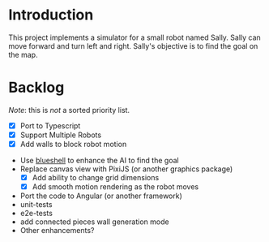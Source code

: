 # Introduction

This project implements a simulator for a small robot named Sally. Sally can move forward and turn 
left and right. Sally's objective is to find the goal on the map. 

# Backlog

_Note_: this is _not_ a sorted priority list.

* [X] Port to Typescript
* [X] Support Multiple Robots
* [X] Add walls to block robot motion
* Use [blueshell](https://www.npmjs.com/package/blueshell) to enhance the AI to find the goal
* Replace canvas view with PixiJS (or another graphics package)
    * [X] Add ability to change grid dimensions
    * [X] Add smooth motion rendering as the robot moves
* Port the code to Angular (or another framework)
* unit-tests  
* e2e-tests  
* add connected pieces wall generation mode  
* Other enhancements?


